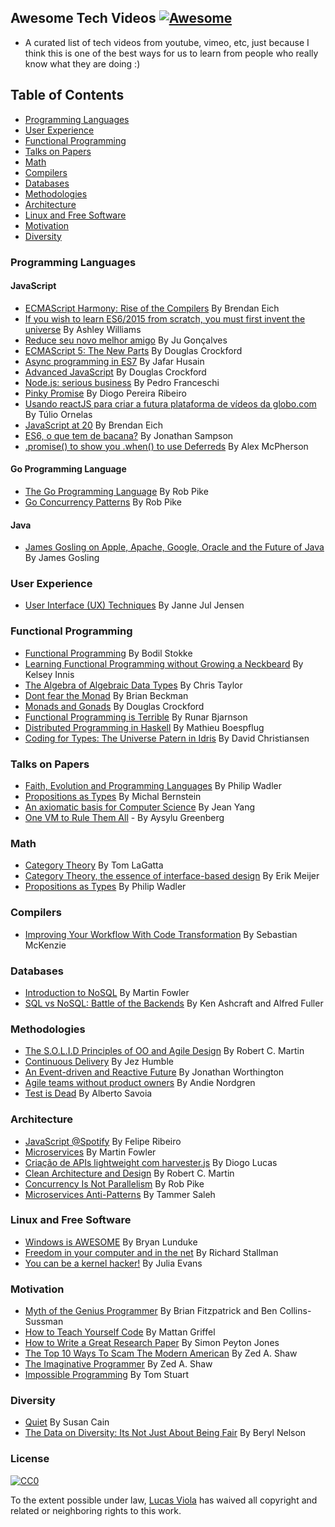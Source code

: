 ## Awesome Tech Videos [![Awesome](https://cdn.rawgit.com/sindresorhus/awesome/d7305f38d29fed78fa85652e3a63e154dd8e8829/media/badge.svg)](https://github.com/sindresorhus/awesome)

* A curated list of tech videos from youtube, vimeo, etc, just because
I think this is one of the best ways for us to learn from people who
really know what they are doing :)

## Table of Contents
* [Programming Languages](https://github.com/lucasviola/awesome-tech-videos#programming-languages)
* [User Experience](https://github.com/lucasviola/awesome-tech-videos#user-experience)
* [Functional Programming](https://github.com/lucasviola/awesome-tech-videos#functional-programming)
* [Talks on Papers](https://github.com/lucasviola/awesome-tech-videos#talks-on-papers)
* [Math](https://github.com/lucasviola/awesome-tech-videos#math)
* [Compilers](https://github.com/lucasviola/awesome-tech-videos#compilers)
* [Databases](https://github.com/lucasviola/awesome-tech-videos#databases)
* [Methodologies](https://github.com/lucasviola/awesome-tech-videos#methodologies)
* [Architecture](https://github.com/lucasviola/awesome-tech-videos#architecture)
* [Linux and Free Software](https://github.com/lucasviola/awesome-tech-videos#linux-and-free-software)
* [Motivation](https://github.com/lucasviola/awesome-tech-videos#motivation)
* [Diversity](https://github.com/lucasviola/awesome-tech-videos#diversity)
 

### Programming Languages

#### JavaScript

- [ECMAScript Harmony: Rise of the Compilers](https://www.youtube.com/watch?v=PlmsweSNhTw&index) By Brendan Eich
- [If you wish to learn ES6/2015 from scratch, you must first invent the universe](https://www.youtube.com/watch?v=DN4yLZB1vUQ) By Ashley Williams
- [Reduce seu novo melhor amigo](https://www.youtube.com/watch?v=P9mAnhNFKO4) By Ju Gonçalves
- [ECMAScript 5: The New Parts](https://www.youtube.com/watch?v=UTEqr0IlFKY) By Douglas Crockford
- [Async programming in ES7](https://www.youtube.com/watch?v=lil4YCCXRYc) By Jafar Husain
- [Advanced JavaScript](https://www.youtube.com/watch?v=DwYPG6vreJg) By Douglas Crockford
- [Node.js: serious business](https://www.youtube.com/watch?v=_0opytdAXHk) By Pedro Franceschi
- [Pinky Promise](https://www.youtube.com/watch?v=-N8kFr_gaAI) By Diogo Pereira Ribeiro
- [Usando reactJS para criar a futura plataforma de vídeos da globo.com](https://www.youtube.com/watch?v=Hm49qF7DAXw) By Túlio Ornelas
- [JavaScript at 20](https://www.youtube.com/watch?v=bM79WQ9iMZQ) By Brendan Eich
- [ES6, o que tem de bacana?](https://www.youtube.com/watch?v=VHRdSnJbNLg) By Jonathan Sampson
- [.promise() to show you .when() to use Deferreds](https://www.youtube.com/watch?v=juRtEEsHI9E) By Alex McPherson

#### Go Programming Language

- [The Go Programming Language](https://www.youtube.com/watch?v=rKnDgT73v8s) By Rob Pike
- [Go Concurrency Patterns](https://www.youtube.com/watch?v=f6kdp27TYZs) By Rob Pike

#### Java

- [James Gosling on Apple, Apache, Google, Oracle and the Future of Java](https://www.youtube.com/watch?v=9ei-rbULWoA) By James Gosling

### User Experience
- [User Interface (UX) Techniques](https://www.youtube.com/watch?v=7OSkB4BCx00) By Janne Jul Jensen

### Functional Programming

- [Functional Programming](https://www.youtube.com/watch?v=DHubfS8E--o) By Bodil Stokke
- [Learning Functional Programming without Growing a Neckbeard](https://www.youtube.com/watch?v=OOvL6QAxRK4) By Kelsey Innis
- [The Algebra of Algebraic Data Types](https://www.youtube.com/watch?v=YScIPA8RbVE) By Chris Taylor
- [Dont fear the Monad](https://www.youtube.com/watch?v=ZhuHCtR3xq8) By Brian Beckman
- [Monads and Gonads](https://www.youtube.com/watch?v=dkZFtimgAcM) By Douglas Crockford
- [Functional Programming is Terrible](https://www.youtube.com/watch?v=hzf3hTUKk8U) By Runar Bjarnson
- [Distributed Programming in Haskell](https://www.youtube.com/watch?v=qlnU73a3Cw0) By Mathieu Boespflug
- [Coding for Types: The Universe Patern in Idris](https://www.youtube.com/watch?v=AWeT_G04a0A) By David Christiansen

### Talks on Papers
- [Faith, Evolution and Programming Languages](https://www.youtube.com/watch?v=8frGknO8rIg) By Philip Wadler
- [Propositions as Types](https://www.youtube.com/watch?v=K-YYoigWN24) By Michal Bernstein
- [An axiomatic basis for Computer Science](https://www.youtube.com/watch?v=GQi-6-d5ooQ) By Jean Yang 
- [One VM to Rule Them All](https://www.youtube.com/watch?v=L3e8G5l9gT8) - By Aysylu Greenberg

### Math

- [Category Theory](https://www.youtube.com/watch?v=o6L6XeNdd_k&list=FLCYmxNRJq3v_zDtEQrQuBKQ) By Tom LaGatta
- [Category Theory, the essence of interface-based design](https://www.youtube.com/watch?v=JMP6gI5mLHc) By Erik Meijer
- [Propositions as Types](https://www.youtube.com/watch?v=IOiZatlZtGU) By Philip Wadler

### Compilers

- [Improving Your Workflow With Code Transformation](https://www.youtube.com/watch?v=OFuDvqZmUrE) By Sebastian McKenzie

### Databases

- [Introduction to NoSQL](https://www.youtube.com/watch?v=qI_g07C_Q5I) By Martin Fowler
- [SQL vs NoSQL: Battle of the Backends](https://www.youtube.com/watch?v=rRoy6I4gKWU) By Ken Ashcraft and Alfred Fuller

### Methodologies

- [The S.O.L.I.D Principles of OO and Agile Design](https://www.youtube.com/watch?v=t86v3N4OshQ) By Robert C. Martin
- [Continuous Delivery](https://www.youtube.com/watch?v=skLJuksCRTw) By Jez Humble
- [An Event-driven and Reactive Future](https://www.youtube.com/watch?v=_VdIQTtRkb8) By Jonathan Worthington
- [Agile teams without product owners](https://www.youtube.com/watch?v=SIoukaoFZ9Y) By Andie Nordgren
- [Test is Dead](https://www.youtube.com/watch?v=X1jWe5rOu3g) By Alberto Savoia

### Architecture

- [JavaScript @Spotify](https://www.youtube.com/watch?v=xyR4G2XgcHU) By Felipe Ribeiro
- [Microservices](https://www.youtube.com/watch?v=2yko4TbC8cI) By Martin Fowler
- [Criação de APIs lightweight com harvester.js](https://www.youtube.com/watch?v=r2bIhTO5FcM) By Diogo Lucas
- [Clean Architecture and Design](https://www.youtube.com/watch?v=asLUTiJJqdE) By Robert C. Martin
- [Concurrency Is Not Parallelism](https://www.youtube.com/watch?v=cN_DpYBzKso) By Rob Pike
- [Microservices Anti-Patterns](https://www.youtube.com/watch?v=I56HzTKvZKc) By Tammer Saleh

### Linux and Free Software

- [Windows is AWESOME](https://www.youtube.com/watch?v=Zu0l-Ac7fTU&index=1&list=PLzcMzE4Sz1bDfHOZ2gTbcT7l4p2RaHa1L) By Bryan Lunduke
- [Freedom in your computer and in the net](https://www.youtube.com/watch?v=2lupgHYiK9Q) By Richard Stallman
- [You can be a kernel hacker!](https://www.youtube.com/watch?v=0IQlpFWTFbM) By Julia Evans

### Motivation

- [Myth of the Genius Programmer](https://www.youtube.com/watch?v=0SARbwvhupQ) By Brian Fitzpatrick and Ben Collins-Sussman
- [How to Teach Yourself Code](https://www.youtube.com/watch?v=T0qAjgQFR4c) By Mattan Griffel
- [How to Write a Great Research Paper](https://www.youtube.com/watch?v=g3dkRsTqdDA) By Simon Peyton Jones
- [The Top 10 Ways To Scam The Modern American](https://www.youtube.com/watch?v=neI_Pj558CY) By Zed A. Shaw
- [The Imaginative Programmer](https://www.youtube.com/watch?v=w1-bDwNtG-I) By Zed A. Shaw
- [Impossible Programming](https://www.youtube.com/watch?v=hN63FOa_Gp4) By Tom Stuart

### Diversity

- [Quiet](https://www.youtube.com/watch?v=AzlCIS072_Y) By Susan Cain
- [The Data on Diversity: Its Not Just About Being Fair](https://www.youtube.com/watch?v=Am3tHJzqnMki) By Beryl Nelson

### License

[![CC0](https://i.creativecommons.org/p/zero/1.0/88x31.png)](https://creativecommons.org/publicdomain/zero/1.0/)

To the extent possible under law, [Lucas Viola](http://lucasviola.github.io) has waived all copyright and related or neighboring rights to this work.
